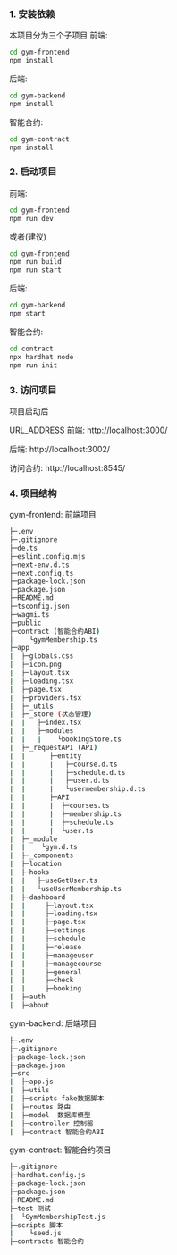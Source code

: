 ### 1. 安装依赖

本项目分为三个子项目
前端:

```bash
cd gym-frontend
npm install
```

后端:

```bash
cd gym-backend
npm install
```

智能合约:

```bash
cd gym-contract
npm install
```

### 2. 启动项目

前端:

```bash
cd gym-frontend
npm run dev
```

或者(建议)

```bash
cd gym-frontend
npm run build
npm run start
```

后端:

```bash
cd gym-backend
npm start
```

智能合约:

```bash
cd contract
npx hardhat node
npm run init
```

### 3. 访问项目

项目启动后

URL_ADDRESS 前端: http://localhost:3000/

后端: http://localhost:3002/

访问合约: http://localhost:8545/

### 4. 项目结构

gym-frontend: 前端项目

```bash
├─.env
├─.gitignore
├─de.ts
├─eslint.config.mjs
├─next-env.d.ts
├─next.config.ts
├─package-lock.json
├─package.json
├─README.md
├─tsconfig.json
├─wagmi.ts
├─public
├─contract (智能合约ABI)
|    └gymMembership.ts
├─app
|  ├─globals.css
|  ├─icon.png
|  ├─layout.tsx
|  ├─loading.tsx
|  ├─page.tsx
|  ├─providers.tsx
|  ├─_utils
|  ├─_store (状态管理)
|  |   ├─index.tsx
|  |   ├─modules
|  |   |    └bookingStore.ts
|  ├─_requestAPI (API)
|  |      ├─entity
|  |      |   ├─course.d.ts
|  |      |   ├─schedule.d.ts
|  |      |   ├─user.d.ts
|  |      |   └usermembership.d.ts
|  |      ├─API
|  |      |  ├─courses.ts
|  |      |  ├─membership.ts
|  |      |  ├─schedule.ts
|  |      |  └user.ts
|  ├─_module
|  |    └gym.d.ts
|  ├─_components
|  ├─location
|  ├─hooks
|  |   ├─useGetUser.ts
|  |   └useUserMembership.ts
|  ├─dashboard
|  |     ├─layout.tsx
|  |     ├─loading.tsx
|  |     ├─page.tsx
|  |     ├─settings
|  |     ├─schedule
|  |     ├─release
|  |     ├─manageuser
|  |     ├─managecourse
|  |     ├─general
|  |     ├─check
|  |     ├─booking
|  ├─auth
|  ├─about
```

gym-backend: 后端项目

```bash
├─.env
├─.gitignore
├─package-lock.json
├─package.json
├─src
|  ├─app.js
|  ├─utils
|  ├─scripts fake数据脚本
|  ├─routes 路由
|  ├─model  数据库模型
|  ├─controller 控制器
|  ├─contract 智能合约ABI
```

gym-contract: 智能合约项目

```bash
├─.gitignore
├─hardhat.config.js
├─package-lock.json
├─package.json
├─README.md
├─test 测试
|  └GymMembershipTest.js
├─scripts 脚本
|    └seed.js
├─contracts 智能合约
```
